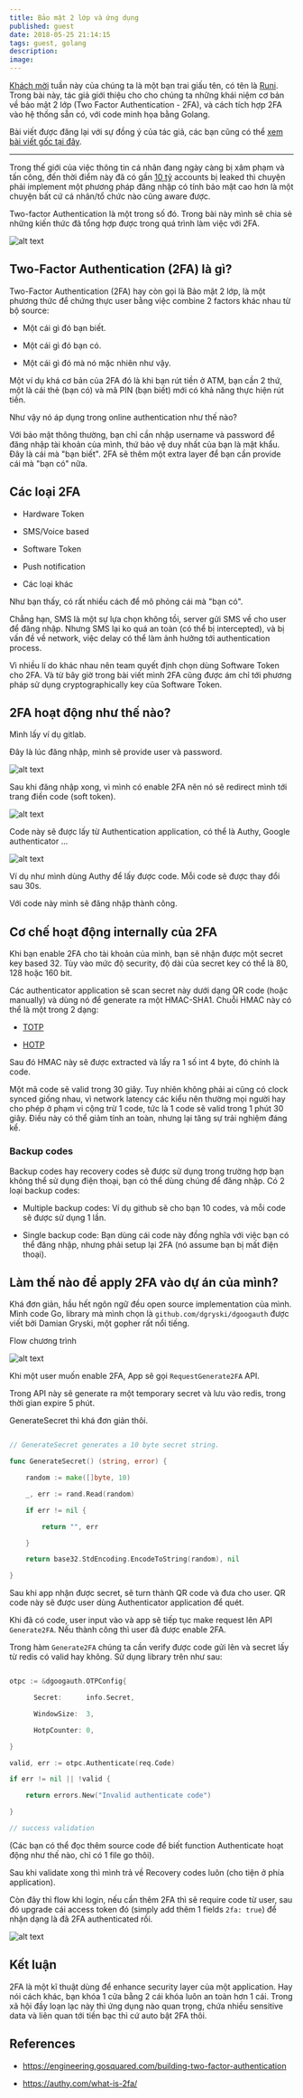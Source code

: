 ```yaml
---
title: Bảo mật 2 lớp và ứng dụng
published: guest
date: 2018-05-25 21:14:15
tags: guest, golang
description: 
image:
---
```

[Khách mời](/tags/guest.html) tuần này của chúng ta là một bạn trai giấu tên, có tên là [Runi](http://runikitkat.com/). Trong bài này, tác giả giới thiệu cho cho chúng ta những khái niệm cơ bản về bảo mật 2 lớp (Two Factor Authentication - 2FA), và cách tích hợp 2FA vào hệ thống sẵn có, với code minh họa bằng Golang.

Bài viết được đăng lại với sự đồng ý của tác giả, các bạn cũng có thể [xem bài viết gốc tại đây](http://runikitkat.com/post/2fa/).

---

Trong thế giới của việc thông tin cá nhân đang ngày càng bị xâm phạm và tấn công, đến thời điểm này đã có gần [10 tỷ](https://breachlevelindex.com/) accounts bị leaked thì chuyện phải implement một phương pháp đăng nhập có tính bảo mật cao hơn là một chuyện bất cứ cá nhân/tổ chức nào cũng aware được.

Two-factor Authentication là một trong số đó. Trong bài này mình sẽ chia sẻ những kiến thức đã tổng hợp được trong quá trình làm việc với 2FA.

![alt text](https://s3-ap-southeast-1.amazonaws.com/kipalog.com/7gklibkwls_image.png)

## Two-Factor Authentication (2FA) là gì?

Two-Factor Authentication (2FA) hay còn gọi là Bảo mật 2 lớp, là một phương thức để chứng thực user bằng việc combine 2 factors khác nhau từ bộ source:

- Một cái gì đó bạn biết.

- Một cái gì đó bạn có.

- Một cái gì đó mà nó mặc nhiên như vậy.

Một ví dụ khá cơ bản của 2FA đó là khi bạn rút tiền ở ATM, bạn cần 2 thứ, một là cái thẻ (bạn có) và mã PIN (bạn biết) mới có khả năng thực hiện rút tiền.

Như vậy nó áp dụng trong online authentication như thế nào?

Với bảo mật thông thường, bạn chỉ cần nhập username và password để đăng nhập tài khoản của mình, thứ bảo vệ duy nhất của bạn là mật khẩu. Đây là cái mà "bạn biết". 2FA sẽ thêm một extra layer để bạn cần provide cái mà "bạn có" nữa.

## Các loại 2FA

- Hardware Token

- SMS/Voice based

- Software Token

- Push notification

- Các loại khác

Như bạn thấy, có rất nhiều cách để mô phỏng cái mà "bạn có". 

Chẳng hạn, SMS là một sự lựa chọn không tồi, server gửi SMS về cho user để đăng nhập. Nhưng SMS lại ko quá an toàn (có thể bị intercepted), và bị vấn đề về network, việc delay có thể làm ảnh hưởng tới authentication process.

Vì nhiều lí do khác nhau nên team quyết định chọn dùng Software Token cho 2FA. Và từ bây giờ trong bài viết mình 2FA cũng được ám chỉ tới phương pháp sử dụng cryptographically key của Software Token.

## 2FA hoạt động như thế nào?

Mình lấy ví dụ gitlab.

Đây là lúc đăng nhập, mình sẽ provide user và password.

![alt text](https://s3-ap-southeast-1.amazonaws.com/kipalog.com/qg21xb61c9_Screen%20Shot%202018-05-25%20at%203.15.24%20PM.png)

Sau khi đăng nhập xong, vì mình có enable 2FA nên nó sẽ redirect mình tới trang điền code (soft token).

![alt text](https://s3-ap-southeast-1.amazonaws.com/kipalog.com/wi0hndhayn_Screen%20Shot%202018-05-25%20at%203.15.33%20PM.png)

Code này sẽ được lấy từ Authentication application, có thể là Authy, Google authenticator ...

![alt text](https://s3-ap-southeast-1.amazonaws.com/kipalog.com/mui8qfsb9c_Screen%20Shot%202018-05-25%20at%204.43.50%20PM.png)

Ví dụ như mình dùng Authy để lấy được code. Mỗi code sẽ được thay đổi sau 30s.

Với code này mình sẽ đăng nhập thành công.

## Cơ chế hoạt động internally của 2FA

Khi bạn enable 2FA cho tài khoản của mình, bạn sẽ nhận được một secret key based 32. Tùy vào mức độ security, độ dài của secret key có thể là 80, 128 hoặc 160 bit.

Các authenticator application sẽ scan secret này dưới dạng QR code (hoặc manually) và dùng nó để generate ra một HMAC-SHA1. Chuỗi HMAC này có thể là một trong 2 dạng:

- [TOTP](https://en.wikipedia.org/wiki/Time-based_One-time_Password_algorithm) 

- [HOTP](https://en.wikipedia.org/wiki/HMAC-based_One-time_Password_algorithm)

Sau đó HMAC này sẽ được extracted và lấy ra 1 số int 4 byte, đó chính là code.

Một mã code sẽ valid trong 30 giây. Tuy nhiên không phải ai cũng có clock synced giống nhau, vì network latency các kiểu nên thường mọi người hay cho phép ở phạm vi cộng trừ 1 code, tức là 1 code sẽ valid trong 1 phút 30 giây. Điều này có thể giảm tính an toàn, nhưng lại tăng sự trải nghiệm đáng kể.

### Backup codes

Backup codes hay recovery codes sẽ được sử dụng trong trường hợp bạn không thể sử dụng điện thoại, bạn có thể dùng chúng để đăng nhập. Có 2 loại backup codes:

- Multiple backup codes: Ví dụ github sẽ cho bạn 10 codes, và mỗi code sẽ được sử dụng 1 lần.

- Single backup code: Bạn dùng cái code này đồng nghĩa với việc bạn có thể đăng nhập, nhưng phải setup lại 2FA (nó assume bạn bị mất điện thoại).

## Làm thế nào để apply 2FA vào dự án của mình?

Khá đơn giản, hầu hết ngôn ngữ đều open source implementation của mình. Mình code Go, library mà mình chọn là `github.com/dgryski/dgoogauth` được viết bởi Damian Gryski, một gopher rất nổi tiếng.

Flow chương trình 

![alt text](https://s3-ap-southeast-1.amazonaws.com/kipalog.com/hnxlni0dqr_Screen%20Shot%202018-05-25%20at%206.07.49%20PM.png)

Khi một user muốn enable 2FA, App sẽ gọi `RequestGenerate2FA` API. 

Trong API này sẽ generate ra một temporary secret và lưu vào redis, trong thời gian expire 5 phút.

GenerateSecret thì khá đơn giản thôi.

```go

// GenerateSecret generates a 10 byte secret string.

func GenerateSecret() (string, error) {

    random := make([]byte, 10)

    _, err := rand.Read(random)

    if err != nil {

        return "", err

    }

    return base32.StdEncoding.EncodeToString(random), nil

}

```

Sau khi app nhận được secret, sẽ turn thành QR code và đưa cho user. QR code này sẽ được user dùng Authenticator application để quét.

Khi đã có code, user input vào và app sẽ tiếp tục make request lên API `Generate2FA`. Nếu thành công thì user đã được enable 2FA.

Trong hàm `Generate2FA` chúng ta cần verify được code gửi lên và secret lấy từ redis có valid hay không. Sử dụng library trên như sau:

```go

otpc := &dgoogauth.OTPConfig{

      Secret:      info.Secret,

      WindowSize:  3,

      HotpCounter: 0,

}

valid, err := otpc.Authenticate(req.Code)

if err != nil || !valid {

    return errors.New("Invalid authenticate code")

}

// success validation

```

(Các bạn có thể đọc thêm source code để biết function Authenticate hoạt động như thế nào, chỉ có 1 file go thôi).

Sau khi validate xong thì mình trả về Recovery codes luôn (cho tiện ở phía application). 

Còn đây thì flow khi login, nếu cần thêm 2FA thì sẽ require code từ user, sau đó upgrade cái access token đó (simply add thêm 1 fields `2fa: true`) để nhận dạng là đã 2FA authenticated rồi.

![alt text](https://s3-ap-southeast-1.amazonaws.com/kipalog.com/gvri4aj6di_Screen%20Shot%202018-05-25%20at%206.11.36%20PM.png)

## Kết luận

2FA là một kĩ thuật dùng để enhance security layer của một application. Hay nói cách khác, bạn khóa 1 cửa bằng 2 cái khóa luôn an toàn hơn 1 cái. Trong xã hội đầy loạn lạc này thì ứng dụng nào quan trọng, chứa nhiều sensitive data và liên quan tới tiền bạc thì cứ auto bật 2FA thôi.

## References

- https://engineering.gosquared.com/building-two-factor-authentication

- https://authy.com/what-is-2fa/
